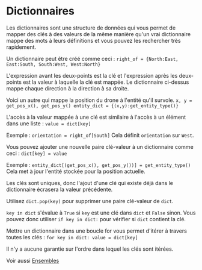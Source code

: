 # Dictionnaires
Les dictionnaires sont une structure de données qui vous permet de mapper des clés à des valeurs de la même manière qu'un vrai dictionnaire mappe des mots à leurs définitions et vous pouvez les rechercher très rapidement.

Un dictionnaire peut être créé comme ceci :
`right_of = {North:East, East:South, South:West, West:North}`

L'expression avant les deux-points est la clé et l'expression après les deux-points est la valeur à laquelle la clé est mappée.
Le dictionnaire ci-dessus mappe chaque direction à la direction à sa droite.

Voici un autre qui mappe la position du drone à l'entité qu'il survole.
`x, y = get_pos_x(), get_pos_y()
entity_dict = {(x,y):get_entity_type()}`

L'accès à la valeur mappée à une clé est similaire à l'accès à un élément dans une liste :
`value = dict[key]`

Exemple :
`orientation = right_of[South]`
Cela définit `orientation` sur `West`.

Vous pouvez ajouter une nouvelle paire clé-valeur à un dictionnaire comme ceci :
`dict[key] = value`

Exemple :
`entity_dict[(get_pos_x(), get_pos_y())] = get_entity_type()`
Cela met à jour l'entité stockée pour la position actuelle.

Les clés sont uniques, donc l'ajout d'une clé qui existe déjà dans le dictionnaire écrasera la valeur précédente.

Utilisez `dict.pop(key)` pour supprimer une paire clé-valeur de `dict`.

`key in dict` s'évalue à `True` si `key` est une clé dans `dict` et `False` sinon.
Vous pouvez donc utiliser `if key in dict:` pour vérifier si `dict` contient la clé.

Mettre un dictionnaire dans une boucle for vous permet d'itérer à travers toutes les clés :
`for key in dict:
	value = dict[key]`

Il n'y a aucune garantie sur l'ordre dans lequel les clés sont itérées.

Voir aussi [Ensembles](docs/scripting/sets.md)